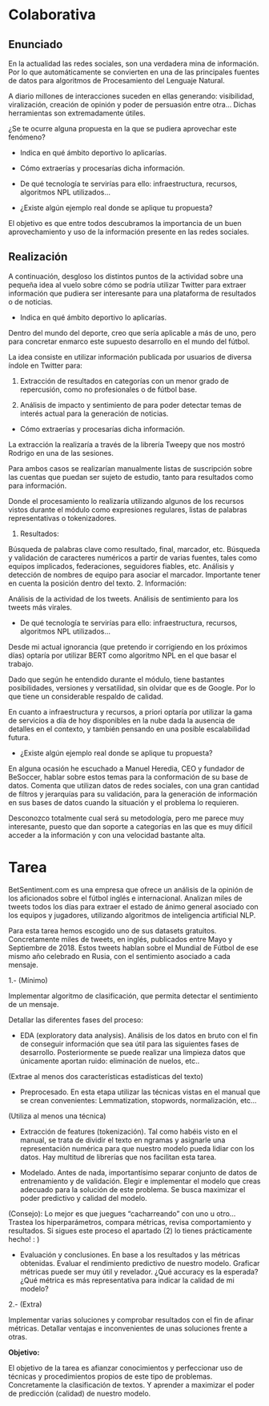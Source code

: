 # Colaborativa
## Enunciado
En la actualidad las redes sociales, son una verdadera mina de información. Por lo que automáticamente se convierten en una de las principales fuentes de datos para algoritmos de Procesamiento del Lenguaje Natural.

A diario millones de interacciones suceden en ellas generando: visibilidad, viralización, creación de opinión y poder de persuasión entre otra... Dichas herramientas son extremadamente útiles.

¿Se te ocurre alguna propuesta en la que se pudiera aprovechar este fenómeno?

- Indica en qué ámbito deportivo lo aplicarías.

- Cómo extraerías y procesarías dicha información.

- De qué tecnología te servirías para ello: infraestructura, recursos, algoritmos NPL utilizados…

- ¿Existe algún ejemplo real donde se aplique tu propuesta? 

El objetivo es que entre todos descubramos la importancia de un buen aprovechamiento y uso de la información presente en las redes sociales. 

## Realización 
A continuación, desgloso los distintos puntos de la actividad sobre una pequeña idea al vuelo sobre cómo se podría utilizar Twitter para extraer información que pudiera ser interesante para una plataforma de resultados o de noticias.

 

- Indica en qué ámbito deportivo lo aplicarías.

Dentro del mundo del deporte, creo que sería aplicable a más de uno, pero para concretar enmarco este supuesto desarrollo en el mundo del fútbol. 

La idea consiste en utilizar información publicada por usuarios de diversa índole en Twitter para:

1. Extracción de resultados en categorías con un menor grado de repercusión, como no profesionales o de fútbol base.

2. Análisis de impacto y sentimiento de para poder detectar temas de interés actual para la generación de noticias.

 

- Cómo extraerías y procesarías dicha información.

La extracción la realizaría a través de la librería Tweepy que nos mostró Rodrigo en una de las sesiones.

Para ambos casos se realizarían manualmente listas de suscripción sobre las cuentas que puedan ser sujeto de estudio, tanto para resultados como para información.

Donde el procesamiento lo realizaría utilizando algunos de los recursos vistos durante el módulo como expresiones regulares, listas de palabras representativas o tokenizadores. 

1. Resultados: 

Búsqueda de palabras clave como resultado, final, marcador, etc.
Búsqueda  y validación de caracteres numéricos a partir de varias fuentes, tales como equipos implicados, federaciones, seguidores fiables, etc.
Análisis y detección de nombres de equipo para asociar el marcador. Importante tener en cuenta la posición dentro del texto.
2. Información:

Análisis de la actividad de los tweets.
Análisis de sentimiento para los tweets más virales.
 

- De qué tecnología te servirías para ello: infraestructura, recursos, algoritmos NPL utilizados…

Desde mi actual ignorancia (que pretendo ir corrigiendo en los próximos días) optaría por utilizar BERT como algoritmo NPL en el que basar el trabajo.

Dado que según he entendido durante el módulo, tiene bastantes posibilidades, versiones y versatilidad, sin olvidar que es de Google. Por lo que tiene un considerable respaldo de calidad.

En cuanto a infraestructura y recursos, a priori optaría por utilizar la gama de servicios a día de hoy disponibles en la nube dada la ausencia de detalles en el contexto, y también pensando en una posible escalabilidad futura.

 

-  ¿Existe algún ejemplo real donde se aplique tu propuesta? 

En alguna ocasión he escuchado a Manuel Heredia, CEO y fundador de BeSoccer, hablar sobre estos temas para la conformación de su base de datos. Comenta que utilizan datos de redes sociales, con una gran cantidad de filtros y jerarquías para su validación, para la generación de información en sus bases de datos cuando la situación y el problema lo requieren.

Desconozco totalmente cual será su metodología, pero me parece muy interesante, puesto que dan soporte a categorías en las que es muy difícil acceder a la información y con una velocidad bastante alta.

# Tarea
BetSentiment.com es una empresa que ofrece un análisis de la opinión de los aficionados sobre el fútbol inglés e internacional. Analizan miles de tweets todos los días para extraer el estado de ánimo general asociado con los equipos y jugadores, utilizando algoritmos de inteligencia artificial NLP.

Para esta tarea hemos escogido uno de sus datasets gratuitos. Concretamente miles de tweets, en inglés, publicados entre Mayo y Septiembre de 2018. Estos tweets hablan sobre el Mundial de Fútbol de ese mismo año celebrado en Rusia, con el sentimiento asociado a cada mensaje.


 1.- (Mínimo)

Implementar algoritmo de clasificación, que permita detectar el sentimiento de un mensaje.


Detallar las diferentes fases del proceso:

- EDA (exploratory data analysis). Análisis de los datos en bruto con el fin de conseguir información que sea útil para las siguientes fases de desarrollo. Posteriormente se puede realizar una limpieza datos que únicamente aportan ruido: eliminación de nuelos, etc..

(Extrae al menos dos características estadísticas del texto)

- Preprocesado. En esta etapa utilizar las técnicas vistas en el manual que se crean convenientes: Lemmatization, stopwords, normalización, etc…

(Utiliza al menos una técnica)
 
- Extracción de features (tokenización). Tal como habéis visto en el manual, se trata de dividir el texto en ngramas y asignarle una representación numérica para que nuestro modelo pueda lidiar con los datos.  Hay multitud de librerías que nos facilitan esta tarea.

- Modelado. Antes de nada, importantísimo separar conjunto de datos de entrenamiento y de validación. Elegir e implementar el modelo que creas adecuado para la solución de este problema. Se busca maximizar el poder predictivo y calidad del modelo.

(Consejo): Lo mejor es que juegues “cacharreando” con uno u otro… Trastea los hiperparámetros, compara métricas, revisa comportamiento y resultados. Si sigues este proceso el apartado (2) lo tienes prácticamente hecho! : )

- Evaluación y conclusiones. En base a los resultados y las métricas obtenidas. Evaluar el rendimiento predictivo de nuestro modelo. Graficar métricas puede ser muy útil y revelador. ¿Qué accuracy es la esperada? ¿Qué métrica es más representativa para indicar la calidad de mi modelo?


2.- (Extra)

 Implementar varias soluciones y comprobar resultados con el fin de afinar métricas. Detallar ventajas e inconvenientes de unas soluciones frente a otras.

**Objetivo:**

El objetivo de la tarea es afianzar conocimientos y perfeccionar uso de técnicas y procedimientos propios de este tipo de problemas. Concretamente la clasificación de textos. Y aprender a maximizar el poder de predicción (calidad) de nuestro modelo.
